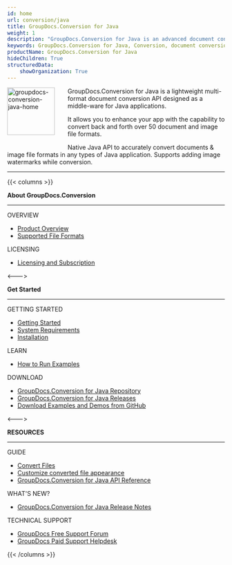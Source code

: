```yaml
---
id: home
url: conversion/java
title: GroupDocs.Conversion for Java
weight: 1
description: "GroupDocs.Conversion for Java is an advanced document conversion API developed to convert files of different formats from within Java applications."
keywords: GroupDocs.Conversion for Java, Conversion, document conversion, convert files, Java
productName: GroupDocs.Conversion for Java
hideChildren: True
structuredData:
    showOrganization: True
---
```

<img src="/conversion/java/images/home.png" alt="groupdocs-conversion-java-home" align="left" style="width:110px; margin: 0 30px 30px 0"/>

GroupDocs.Conversion for Java is a lightweight multi-format document conversion API designed as a middle-ware for Java applications.  

It allows you to enhance your app with the capability to convert back and forth over 50 document and image file formats.  

Native Java API to accurately convert documents & image file formats in any types of Java application. Supports adding image watermarks while conversion.

------
{{< columns >}}
<p><b>About GroupDocs.Conversion</b></p>
<hr><p>OVERVIEW</p></hr>
<ul>
	<li><a href='{{< ref "product-overview" >}}'>Product Overview</a></li>
	<li><a href='{{< ref "conversion/java/getting-started/supported-document-formats.md" >}}'>Supported File Formats</a></li>
</ul>
<p>LICENSING</p>
<ul>
	<li><a href='{{< ref "conversion/java/getting-started/licensing-and-subscription.md" >}}'>Licensing and Subscription</a></li>
</ul>
<--->
<p><b>Get Started</b></p>
<hr><p>GETTING STARTED</p></hr>
<ul>
	<li><a href='{{< ref "conversion/java/getting-started" >}}'>Getting Started</a></li>
	<li><a href='{{< ref "conversion/java/getting-started/system-requirements.md" >}}'>System Requirements</a></li>
	<li><a href='{{< ref "conversion/java/getting-started/installation.md" >}}'>Installation</a></li>
</ul>
<p>LEARN</p>
<ul>
	<li><a href='{{< ref "conversion/java/getting-started/how-to-run.md" >}}'>How to Run Examples</a></li>
</ul>
<p>DOWNLOAD</p>
<ul>
	<li><a href="https://releases.groupdocs.com/java/repo/com/groupdocs/groupdocs-conversion/">GroupDocs.Conversion for Java Repository</a></li>
	</li><li><a href="https://releases.groupdocs.com/conversion/java/">GroupDocs.Conversion for Java Releases</a></li>
	<li><a href="https://github.com/groupdocs-conversion/GroupDocs.Conversion-for-Java">Download Examples and Demos from GitHub</a></li>
</ul>
<--->
<p><b>RESOURCES</b></p>
<hr><p>GUIDE</p></hr>
<ul>
	<li><a href='{{< ref "conversion/java/developer-guide/basic-usage/convert" >}}'>Convert Files</a></li>
	<li><a href='{{< ref "conversion/java/developer-guide/advanced-usage/converting/conversion-options-by-document-family" >}}'>Customize converted file appearance</a></li>
	<li><a href="https://reference.groupdocs.com/conversion/java">GroupDocs.Conversion for Java API Reference</a></li>
</ul>
<p>WHAT'S NEW?</p>
<ul>
	<li><a href="https://releases.groupdocs.com/conversion/java/release-notes/">GroupDocs.Conversion for Java Release Notes</a></li>
</ul>
<p>TECHNICAL SUPPORT</p>
<ul>
	<li><a href="https://forum.groupdocs.com/">GroupDocs Free Support Forum</a></li>
	<li><a href="https://helpdesk.groupdocs.com/">GroupDocs Paid Support Helpdesk</a></li>
</ul>
{{< /columns >}}
